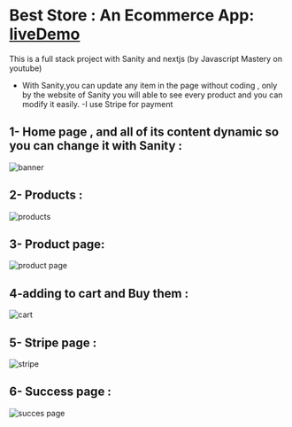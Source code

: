 # Best Store : An Ecommerce App: [liveDemo](https://ecommerce-one-chi.vercel.app/)

This is a full stack project with Sanity and nextjs (by Javascript Mastery on youtube)

- With Sanity,you can update any item in the page without coding , only by the website of Sanity you will able to see every product and you can modify it easily.
  -I use Stripe for payment

## 1- Home page , and all of its content dynamic so you can change it with Sanity :

![banner](https://user-images.githubusercontent.com/91760639/199187778-2dd781dd-9ef8-443a-929c-4b76f25a2e86.jpg)

## 2- Products :

![products](https://user-images.githubusercontent.com/91760639/199188087-26381948-ba06-4de7-a577-593d125a37d5.jpg)

## 3- Product page:

![product page](https://user-images.githubusercontent.com/91760639/199188144-7faea66c-6c04-463e-916d-6284467cc4c2.jpg)

## 4-adding to cart and Buy them :

![cart ](https://user-images.githubusercontent.com/91760639/199188200-00ac359a-0bf0-4da6-bcb9-62c19ed5385c.jpg)

## 5- Stripe page :

![stripe](https://user-images.githubusercontent.com/91760639/199188278-6242b7aa-b9f7-4f7c-86a2-ca4f13b2beeb.jpg)

## 6- Success page :

![succes page](https://user-images.githubusercontent.com/91760639/199188458-3b64da8e-047c-4b65-9d4b-78ef7271de81.jpg)
